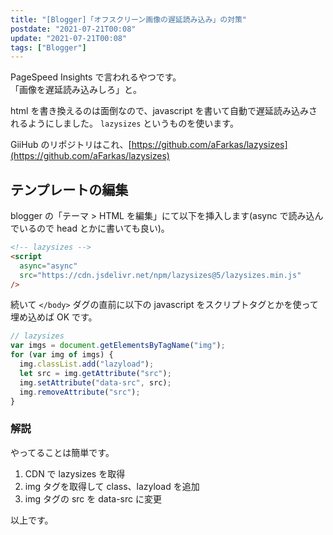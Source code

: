 ```yaml
---
title: "[Blogger]「オフスクリーン画像の遅延読み込み」の対策"
postdate: "2021-07-21T00:08"
update: "2021-07-21T00:08"
tags: ["Blogger"]
---
```


PageSpeed Insights で言われるやつです。  
「画像を遅延読み込みしろ」と。

html を書き換えるのは面倒なので、javascript を書いて自動で遅延読み込みされるようにしました。
`lazysizes` というものを使います。

GiiHub のリポジトリはこれ、[https://github.com/aFarkas/lazysizes](https://github.com/aFarkas/lazysizes)

## テンプレートの編集

blogger の「テーマ > HTML を編集」にて以下を挿入します(async で読み込んでいるので head とかに書いても良い)。

```html
<!-- lazysizes -->
<script
  async="async"
  src="https://cdn.jsdelivr.net/npm/lazysizes@5/lazysizes.min.js"
/>
```

続いて `</body>` ダグの直前に以下の javascript をスクリプトタグとかを使って埋め込めば OK です。

```js
// lazysizes
var imgs = document.getElementsByTagName("img");
for (var img of imgs) {
  img.classList.add("lazyload");
  let src = img.getAttribute("src");
  img.setAttribute("data-src", src);
  img.removeAttribute("src");
}
```

### 解説

やってることは簡単です。

1. CDN で lazysizes を取得
1. img タグを取得して class、lazyload を追加
1. img タグの src を data-src に変更

以上です。
